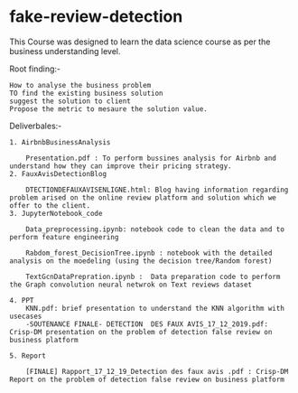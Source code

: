 # fake-review-detection

This Course was designed to learn the data science course as per the business understanding level.

Root finding:-

	How to analyse the business problem
	TO find the existing business solution
	suggest the solution to client
	Propose the metric to mesaure the solution value.

Deliverbales:-

	1. AirbnbBusinessAnalysis
	
		Presentation.pdf : To perform bussines analysis for Airbnb and understand how they can improve their pricing strategy.
	2. FauxAvisDetectionBlog
	
		DTECTIONDEFAUXAVISENLIGNE.html: Blog having information regarding problem arised on the online review platform and solution which we offer to the client.
	3. JupyterNotebook_code
	
		Data_preprocessing.ipynb: notebook code to clean the data and to perform feature engineering
		
		Rabdom_forest_DecisionTree.ipynb : notebook with the detailed analysis on the moedeling (using the decision tree/Random forest)
		
		TextGcnDataPrepration.ipynb :  Data preparation code to perform the Graph convolution neural netwrok on Text reviews dataset
		
	4. PPT
		KNN.pdf: brief presentation to understand the KNN algorithm with usecases
		-SOUTENANCE FINALE- DETECTION  DES FAUX AVIS_17_12_2019.pdf: Crisp-DM presentation on the problem of detection false review on business platform
		
	5. Report
	
		[FINALE] Rapport_17_12_19_Detection des faux avis .pdf : Crisp-DM Report on the problem of detection false review on business platform

